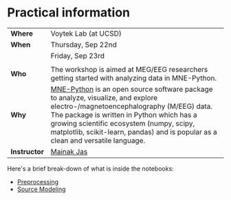 # Practical information

||   |
|:------|:------|
| **Where**      | Voytek Lab (at UCSD) |
| **When**       | Thursday, Sep 22nd   |
| 				 | Friday, Sep 23rd	    |
|				 | 		                |
| **Who**        | The workshop is aimed at MEG/EEG researchers getting started with analyzing data in MNE-Python.|
| **Why**        | [MNE-Python](https://martinos.org/mne/stable/index.html) is an open source software package to analyze, visualize, and explore electro-/magnetoencephalography (M/EEG) data. The package is written in Python which has a growing scientific ecosystem (numpy, scipy, matplotlib, scikit-learn, pandas) and is popular as a clean and versatile language.|
| **Instructor** | [Mainak Jas](http://jasmainak.github.io/) |

Here's a brief break-down of what is inside the notebooks:
* [Preprocessing](preprocessing/readme.md)
* [Source Modeling](evoked_to_stc/readme.md)
